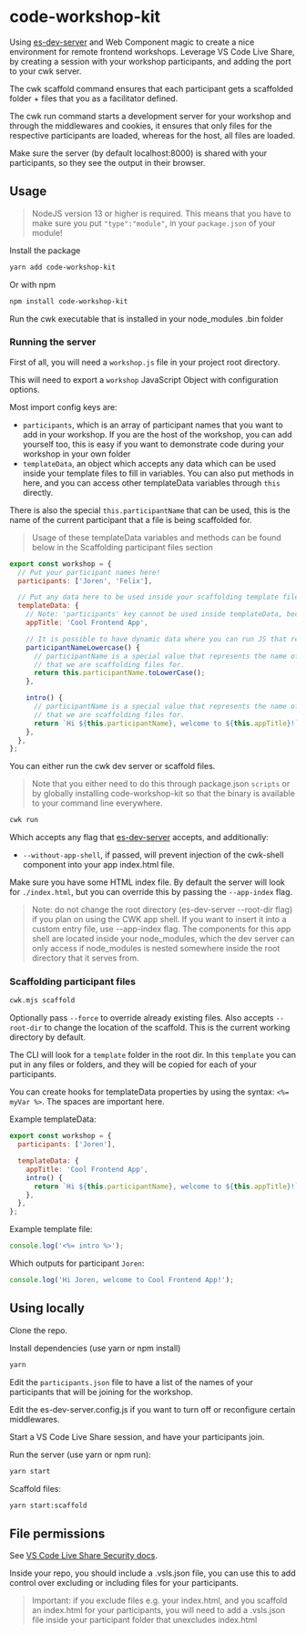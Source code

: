 # code-workshop-kit

Using [es-dev-server](https://github.com/open-wc/open-wc/tree/master/packages/es-dev-server) and Web Component magic to create a nice environment for remote frontend workshops.
Leverage VS Code Live Share, by creating a session with your workshop participants, and adding the port to your cwk server.

The cwk scaffold command ensures that each participant gets a scaffolded folder + files that you as a facilitator defined.

The cwk run command starts a development server for your workshop and through the middlewares and cookies, it ensures that only files for the respective participants are loaded, whereas for the host, all files are loaded.

Make sure the server (by default localhost:8000) is shared with your participants, so they see the output in their browser.

## Usage

> NodeJS version 13 or higher is required. This means that you have to make sure you put `"type":"module"`, in your `package.json` of your module!

Install the package

```sh
yarn add code-workshop-kit
```

Or with npm

```sh
npm install code-workshop-kit
```

Run the cwk executable that is installed in your node_modules .bin folder

### Running the server

First of all, you will need a `workshop.js` file in your project root directory.

This will need to export a `workshop` JavaScript Object with configuration options.

Most import config keys are:

- `participants`, which is an array of participant names that you want to add in your workshop. If you are the host of the workshop, you can add yourself too, this is easy if you want to demonstrate code during your workshop in your own folder
- `templateData`, an object which accepts any data which can be used inside your template files to fill in variables. You can also put methods in here, and you can access other templateData variables through `this` directly.

There is also the special `this.participantName` that can be used, this is the name of the current participant that a file is being scaffolded for.

> Usage of these templateData variables and methods can be found below in the Scaffolding participant files section

```js
export const workshop = {
  // Put your participant names here!
  participants: ['Joren', 'Felix'],

  // Put any data here to be used inside your scaffolding template files
  templateData: {
    // Note: 'participants' key cannot be used inside templateData, because templateData gets flattened
    appTitle: 'Cool Frontend App',

    // It is possible to have dynamic data where you can run JS that returns a String
    participantNameLowercase() {
      // participantName is a special value that represents the name of the current participant
      // that we are scaffolding files for.
      return this.participantName.toLowerCase();
    },

    intro() {
      // participantName is a special value that represents the name of the current participant
      // that we are scaffolding files for.
      return `Hi ${this.participantName}, welcome to ${this.appTitle}!`;
    },
  },
};
```

You can either run the cwk dev server or scaffold files.

> Note that you either need to do this through package.json `scripts` or by globally installing code-workshop-kit so that the binary is available to your command line everywhere.

```sh
cwk run
```

Which accepts any flag that [es-dev-server](https://github.com/open-wc/open-wc/tree/master/packages/es-dev-server) accepts, and additionally:

- `--without-app-shell`, if passed, will prevent injection of the cwk-shell component into your app index.html file.

Make sure you have some HTML index file. By default the server will look for `./index.html`, but you can override this by passing the `--app-index` flag.

> Note: do not change the root directory (es-dev-server --root-dir flag) if you plan on using the CWK app shell. If you want to insert it into a custom entry file, use --app-index flag.
> The components for this app shell are located inside your node_modules, which the dev server can only access if node_modules is nested somewhere inside the root directory that it serves from.

### Scaffolding participant files

```sh
cwk.mjs scaffold
```

Optionally pass `--force` to override already existing files. Also accepts `--root-dir` to change the location of the scaffold. This is the current working directory by default.

The CLI will look for a `template` folder in the root dir. In this `template` you can put in any files or folders, and they will be copied for each of your participants.

You can create hooks for templateData properties by using the syntax: `<%= myVar %>`. The spaces are important here.

Example templateData:

```js
export const workshop = {
  participants: ['Joren'],

  templateData: {
    appTitle: 'Cool Frontend App',
    intro() {
      return `Hi ${this.participantName}, welcome to ${this.appTitle}!`;
    },
  },
};
```

Example template file:

```js
console.log('<%= intro %>');
```

Which outputs for participant `Joren`:

```js
console.log('Hi Joren, welcome to Cool Frontend App!');
```

## Using locally

Clone the repo.

Install dependencies (use yarn or npm install)

```sh
yarn
```

Edit the `participants.json` file to have a list of the names of your participants that will be joining for the workshop.

Edit the es-dev-server.config.js if you want to turn off or reconfigure certain middlewares.

Start a VS Code Live Share session, and have your participants join. 

Run the server (use yarn or npm run):

```sh
yarn start
```

Scaffold files:

```sh
yarn start:scaffold
```

## File permissions

See [VS Code Live Share Security docs](https://docs.microsoft.com/en-us/visualstudio/liveshare/reference/security).

Inside your repo, you should include a .vsls.json file, you can use this to add control over excluding or including files for your participants.

> Important: if you exclude files e.g. your index.html, and you scaffold an index.html for your participants, you will need to add a .vsls.json file inside your participant folder that unexcludes index.html
